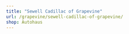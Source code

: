 ```yaml
---
title: "Sewell Cadillac of Grapevine"
url: /grapevine/sewell-cadillac-of-grapevine/
shop: Autohaus
---
```

